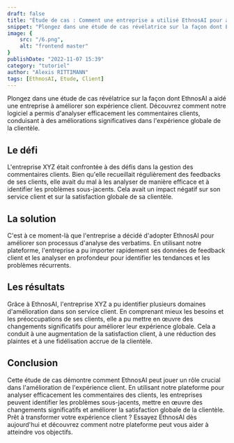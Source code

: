 ```yaml
---
draft: false
title: "Étude de cas : Comment une entreprise a utilisé EthnosAI pour améliorer son expérience client"
snippet: "Plongez dans une étude de cas révélatrice sur la façon dont EthnosAI a aidé une entreprise à améliorer son expérience client. Découvrez comment notre logiciel a permis d'analyser efficacement les commentaires clients, conduisant à des améliorations significatives dans l'expérience globale de la clientèle."
image: {
    src: "/6.png",
    alt: "frontend master"
}
publishDate: "2022-11-07 15:39"
category: "tutoriel"
author: "Alexis RITTIMANN"
tags: [EthnosAI, Etude, Client]
---
```




Plongez dans une étude de cas révélatrice sur la façon dont EthnosAI a aidé une entreprise à améliorer son expérience client. Découvrez comment notre logiciel a permis d'analyser efficacement les commentaires clients, conduisant à des améliorations significatives dans l'expérience globale de la clientèle.

## Le défi

L'entreprise XYZ était confrontée à des défis dans la gestion des commentaires clients. Bien qu'elle recueillait régulièrement des feedbacks de ses clients, elle avait du mal à les analyser de manière efficace et à identifier les problèmes sous-jacents. Cela avait un impact négatif sur son service client et sur la satisfaction globale de sa clientèle.

## La solution

C'est à ce moment-là que l'entreprise a décidé d'adopter EthnosAI pour améliorer son processus d'analyse des verbatims. En utilisant notre plateforme, l'entreprise a pu importer rapidement ses données de feedback client et les analyser en profondeur pour identifier les tendances et les problèmes récurrents.

## Les résultats

Grâce à EthnosAI, l'entreprise XYZ a pu identifier plusieurs domaines d'amélioration dans son service client. En comprenant mieux les besoins et les préoccupations de ses clients, elle a pu mettre en œuvre des changements significatifs pour améliorer leur expérience globale. Cela a conduit à une augmentation de la satisfaction client, à une réduction des plaintes et à une fidélisation accrue de la clientèle.

## Conclusion

Cette étude de cas démontre comment EthnosAI peut jouer un rôle crucial dans l'amélioration de l'expérience client. En utilisant notre plateforme pour analyser efficacement les commentaires des clients, les entreprises peuvent identifier les problèmes sous-jacents, mettre en œuvre des changements significatifs et améliorer la satisfaction globale de la clientèle. Prêt à transformer votre expérience client ? Essayez EthnosAI dès aujourd'hui et découvrez comment notre plateforme peut vous aider à atteindre vos objectifs.
